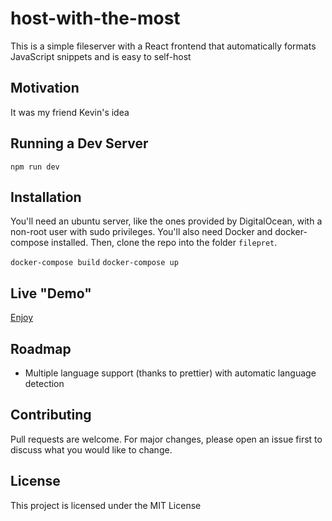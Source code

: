 # host-with-the-most

This is a simple fileserver with a React frontend that automatically formats JavaScript snippets and is easy to self-host

## Motivation

It was my friend Kevin's idea

## Running a Dev Server

`npm run dev`

## Installation

You'll need an ubuntu server, like the ones provided by DigitalOcean, with a non-root user with sudo privileges. You'll also need Docker and docker-compose installed. Then, clone the repo into the folder `filepret`.

`docker-compose build`
`docker-compose up`

## Live "Demo"

[Enjoy](https://host-with-the-most.now.sh/)

## Roadmap

- Multiple language support (thanks to prettier) with automatic language detection

## Contributing

Pull requests are welcome. For major changes, please open an issue first to discuss what you would like to change.

## License

This project is licensed under the MIT License
